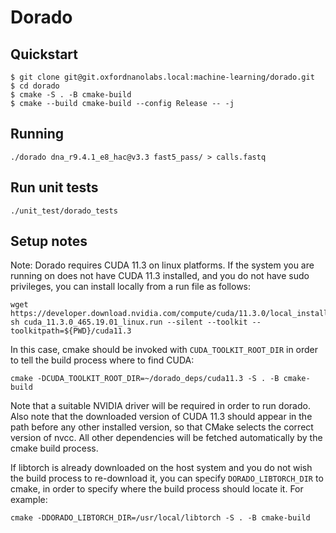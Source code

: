 # Dorado

## Quickstart

```
$ git clone git@git.oxfordnanolabs.local:machine-learning/dorado.git
$ cd dorado
$ cmake -S . -B cmake-build
$ cmake --build cmake-build --config Release -- -j
```

## Running

```
./dorado dna_r9.4.1_e8_hac@v3.3 fast5_pass/ > calls.fastq
```

## Run unit tests

```
./unit_test/dorado_tests
```

## Setup notes

Note: Dorado requires CUDA 11.3 on linux platforms. If the system you are running on does not have CUDA 11.3 installed, and you do not have sudo privileges, you can install locally from a run file as follows:

```
wget https://developer.download.nvidia.com/compute/cuda/11.3.0/local_installers/cuda_11.3.0_465.19.01_linux.run
sh cuda_11.3.0_465.19.01_linux.run --silent --toolkit --toolkitpath=${PWD}/cuda11.3
```

In this case, cmake should be invoked with `CUDA_TOOLKIT_ROOT_DIR` in order to tell the build process where to find CUDA:

```
cmake -DCUDA_TOOLKIT_ROOT_DIR=~/dorado_deps/cuda11.3 -S . -B cmake-build 
```

Note that a suitable NVIDIA driver will be required in order to run dorado. Also note that the downloaded version of CUDA 11.3 should appear in the path before any other installed version, so that CMake selects the correct version of nvcc. All other dependencies will be fetched automatically by the cmake build process.

If libtorch is already downloaded on the host system and you do not wish the build process to re-download it, you can specify `DORADO_LIBTORCH_DIR` to cmake, in order to specify where the build process should locate it.  For example:

```
cmake -DDORADO_LIBTORCH_DIR=/usr/local/libtorch -S . -B cmake-build 
```
